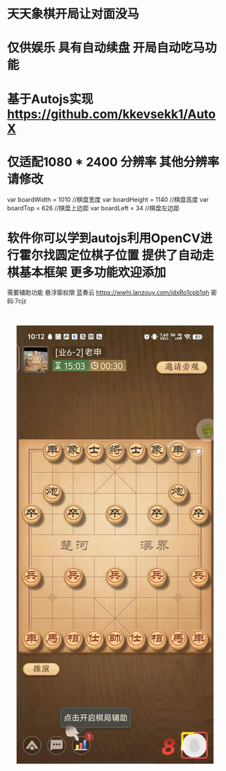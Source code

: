 ﻿# 天天象棋开局让对面没马

# 仅供娱乐 具有自动续盘 开局自动吃马功能 
# 基于Autojs实现 https://github.com/kkevsekk1/AutoX 
# 仅适配1080 * 2400 分辨率 其他分辨率请修改 
var boardWidth = 1010 //棋盘宽度
var boardHeight = 1140  //棋盘高度
var boardTop = 626 //棋盘上边距
var boardLeft = 34 //棋盘左边距
# 软件你可以学到autojs利用OpenCV进行霍尔找圆定位棋子位置 提供了自动走棋基本框架 更多功能欢迎添加 
需要辅助功能 悬浮窗权限
蓝奏云
https://wwhi.lanzouy.com/idxRo1cpb1qh
密码:7cjz
<br/><br/><br/>
<a href="https://github.com/liberations/TtxqYourHorseIsGone/raw/master/nohorse.jpg" target="_blank"><p align="center"><img src="https://github.com/liberations/TtxqYourHorseIsGone/raw/master/nohorse.jpg" alt="nohorse"></p></a>
